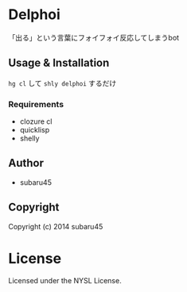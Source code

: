 # Delphoi

「出る」という言葉にフォイフォイ反応してしまうbot

## Usage & Installation

`hg cl` して `shly delphoi` するだけ

### Requirements

* clozure cl
* quicklisp
* shelly

## Author

* subaru45

## Copyright

Copyright (c) 2014 subaru45

# License

Licensed under the NYSL License.

